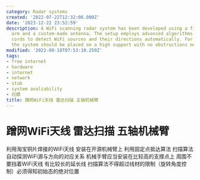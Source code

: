 ```yaml
---
category: Radar systems
created: '2022-07-22T12:32:06.000Z'
date: '2023-12-22 23:52:59'
description: A WiFi scanning radar system has been developed using a five-axis robotic
  arm and a custom-made antenna. The setup employs advanced algorithms and long extension
  cords to detect WiFi sources and their directions automatically. For optimal results,
  the system should be placed on a high support with no obstructions near the antenna.
modified: '2022-08-18T07:53:10.259Z'
tags:
- free internet
- hardware
- internet
- network
- stub
- system avaliability
- 白嫖
title: 蹭网WiFi天线 雷达扫描 五轴机械臂
---
```


# 蹭网WiFi天线 雷达扫描 五轴机械臂

利用淘宝铜片焊接的WiFi天线 安装在开源机械臂上 利用固定点抵达算法 扫描算法 自动探测WiFi源与方向的对应关系 机械手臂应当安装在比较高的支撑点上 周围不要挡着WiFi天线 有比较长的延长线 扫描算法不得超过线材的限制（旋转角度控制）必须得知初始态的绝对位置
